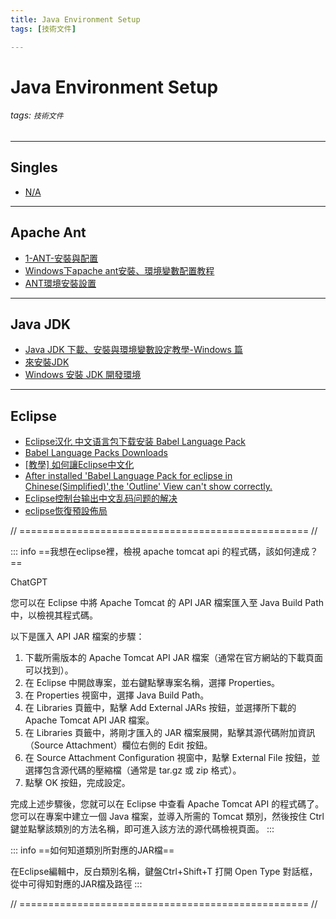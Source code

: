 ```yaml
---
title: Java Environment Setup
tags: [技術文件]

---
```


# Java Environment Setup
###### tags: `技術文件`

---
## Singles
- [N/A]()

---
## Apache Ant
- [1-ANT-安裝與配置](https://iter01.com/572879.html)
- [Windows下apache ant安裝、環境變數配置教程](https://codertw.com/%E7%A8%8B%E5%BC%8F%E8%AA%9E%E8%A8%80/320609/)
- [ANT環境安裝設置](http://tw.gitbook.net/ant/ant_environment.html)

---
## Java JDK
- [Java JDK 下載、安裝與環境變數設定教學-Windows 篇](https://www.kjnotes.com/devtools/35)
- [來安裝JDK](https://openhome.cc/Gossip/JavaEssence/InstallJDK.html)
- [Windows 安裝 JDK 開發環境](https://ithelp.ithome.com.tw/articles/10210957)

---
## Eclipse
- [Eclipse汉化 中文语言包下载安装 Babel Language Pack
](https://blog.csdn.net/gzn00417/article/details/104194573)
- [Babel Language Packs Downloads](https://archive.eclipse.org/technology/babel/babel_language_packs/)
- [[教學] 如何讓Eclipse中文化](https://xenby.com/b/99-%E6%95%99%E5%AD%B8-%E5%A6%82%E4%BD%95%E8%AE%93eclipse%E4%B8%AD%E6%96%87%E5%8C%96)
- [After installed 'Babel Language Pack for eclipse in Chinese(Simplified)',the 'Outline' View can't show correctly.](https://bugs.eclipse.org/bugs/show_bug.cgi?id=545652)
- [Eclipse控制台输出中文乱码问题的解决](https://blog.csdn.net/limenghua9112/article/details/50783679)
- [eclipse恢復預設佈局](https://www.796t.com/content/1540964283.html)

// ================================================== //

::: info
==我想在eclipse裡，檢視 apache tomcat api 的程式碼，該如何達成？==

ChatGPT

您可以在 Eclipse 中將 Apache Tomcat 的 API JAR 檔案匯入至 Java Build Path 中，以檢視其程式碼。

以下是匯入 API JAR 檔案的步驟：

1. 下載所需版本的 Apache Tomcat API JAR 檔案（通常在官方網站的下載頁面可以找到）。
1. 在 Eclipse 中開啟專案，並右鍵點擊專案名稱，選擇 Properties。
1. 在 Properties 視窗中，選擇 Java Build Path。
1. 在 Libraries 頁籤中，點擊 Add External JARs 按鈕，並選擇所下載的 Apache Tomcat API JAR 檔案。
1. 在 Libraries 頁籤中，將剛才匯入的 JAR 檔案展開，點擊其源代碼附加資訊（Source Attachment）欄位右側的 Edit 按鈕。
1. 在 Source Attachment Configuration 視窗中，點擊 External File 按鈕，並選擇包含源代碼的壓縮檔（通常是 tar.gz 或 zip 格式）。
1. 點擊 OK 按鈕，完成設定。

完成上述步驟後，您就可以在 Eclipse 中查看 Apache Tomcat API 的程式碼了。您可以在專案中建立一個 Java 檔案，並導入所需的 Tomcat 類別，然後按住 Ctrl 鍵並點擊該類別的方法名稱，即可進入該方法的源代碼檢視頁面。
:::

::: info
==如何知道類別所對應的JAR檔==

在Eclipse編輯中，反白類別名稱，鍵盤Ctrl+Shift+T 打開 Open Type 對話框，從中可得知對應的JAR檔及路徑
:::

// ================================================== //


